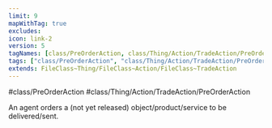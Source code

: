 ```yaml
---
limit: 9
mapWithTag: true
excludes:
icon: link-2
version: 5
tagNames: [class/PreOrderAction, class/Thing/Action/TradeAction/PreOrderAction, schema-org/PreOrderAction]
tags: ["class/PreOrderAction", "class/Thing/Action/TradeAction/PreOrderAction"]
extends: FileClass~Thing/FileClass~Action/FileClass~TradeAction
---
```


#class/PreOrderAction
#class/Thing/Action/TradeAction/PreOrderAction


An agent orders a (not yet released) object/product/service to be delivered/sent.

